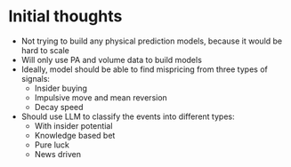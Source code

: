 # Initial thoughts

- Not trying to build any physical prediction models, because it would be hard to scale
- Will only use PA and volume data to build models
- Ideally, model should be able to find mispricing from three types of signals:
    - Insider buying
    - Impulsive move and mean reversion
    - Decay speed
- Should use LLM to classify the events into different types:
    - With insider potential
    - Knowledge based bet
    - Pure luck
    - News driven 